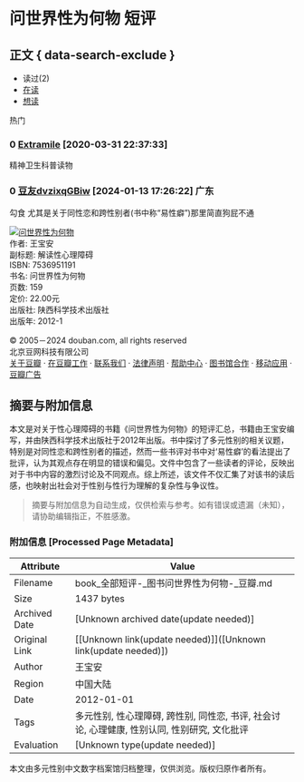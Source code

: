 # 问世界性为何物 短评

## 正文 { data-search-exclude }


- 读过(2)
- [在读](https://book.douban.com/subject/10484870/comments?status=N)
- [想读](https://book.douban.com/subject/10484870/comments?status=F)

热门

### 0 [Extramile](https://www.douban.com/people/148875675/) [2020-03-31 22:37:33]
精神卫生科普读物

### 0 [豆友dvzixqGBiw](https://www.douban.com/people/269143108/) [2024-01-13 17:26:22] 广东
勾食 尤其是关于同性恋和跨性别者(书中称“易性癖”)那里简直狗屁不通

[![问世界性为何物](https://img1.doubanio.com/view/subject/s/public/s10187268.jpg)](https://book.douban.com/subject/10484870/)  
作者: 王宝安  
副标题: 解读性心理障碍  
ISBN: 7536951191  
书名: 问世界性为何物  
页数: 159  
定价: 22.00元  
出版社: 陕西科学技术出版社  
出版年: 2012-1  

© 2005－2024 douban.com, all rights reserved  
北京豆网科技有限公司   
[关于豆瓣](https://www.douban.com/about) · [在豆瓣工作](https://www.douban.com/jobs) · [联系我们](https://www.douban.com/about?topic=contactus) · [法律声明](https://www.douban.com/about/legal) · [帮助中心](https://help.douban.com/?app=book) · [图书馆合作](https://book.douban.com/library_invitation) · [移动应用](https://www.douban.com/doubanapp/) · [豆瓣广告](https://www.douban.com/partner/)
<!-- tcd_original_link https://book.douban.com/subject/10484870/comments?status=P -->


## 摘要与附加信息

<!-- tcd_abstract -->
本文是对关于性心理障碍的书籍《问世界性为何物》的短评汇总，书籍由王宝安编写，并由陕西科学技术出版社于2012年出版。书中探讨了多元性别的相关议题，特别是对同性恋和跨性别者的描述，然而一些书评对书中对‘易性癖’的看法提出了批评，认为其观点存在明显的错误和偏见。文件中包含了一些读者的评论，反映出对于书中内容的激烈讨论及不同观点。综上所述，该文件不仅汇集了对该书的读后感，也映射出社会对于性别与性行为理解的复杂性与争议性。
<!-- tcd_abstract_end -->

> 摘要与附加信息为自动生成，仅供检索与参考。如有错误或遗漏（未知），请协助编辑指正，不胜感激。

### 附加信息 [Processed Page Metadata]

| Attribute       | Value                                  |
|-----------------|----------------------------------------|
| Filename        | book_全部短评-_图书问世界性为何物-_豆瓣.md                             |
| Size            | 1437 bytes                           |
| Archived Date   | [Unknown archived date(update needed)]                             |
| Original Link   | [[Unknown link(update needed)]]([Unknown link(update needed)])                       |
| Author          | 王宝安                               |
| Region          | 中国大陆                               |
| Date            | 2012-01-01                                 |
| Tags            | 多元性别, 性心理障碍, 跨性别, 同性恋, 书评, 社会讨论, 心理健康, 性别认同, 性别研究, 文化批评                                 |
| Evaluation            | [Unknown type(update needed)]                                 |
<!-- tcd_table_end -->

本文由多元性别中文数字档案馆归档整理，仅供浏览。版权归原作者所有。
